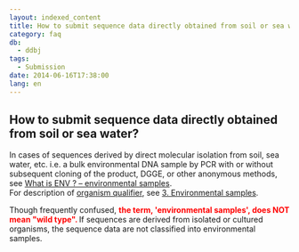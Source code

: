 ```yaml
---
layout: indexed_content
title: How to submit sequence data directly obtained from soil or sea water?
category: faq
db:
  - ddbj
tags: 
  - Submission
date: 2014-06-16T17:38:00
lang: en
---
```


## How to submit sequence data directly obtained from soil or sea water?

<p>In cases of sequences derived by direct molecular isolation from soil, sea water, etc. i.e. a bulk environmental DNA sample by PCR with or without subsequent cloning of the product, DGGE, or other anonymous methods, see <a href="/ddbj/env-e.html">What is ENV ? – environmental samples</a>. <br>For description of <a href="/ddbj/organism-e.html">organism qualifier</a>, see <a href="/ddbj/organism-e.html#env">3. Environmental samples</a>. </p>
<p>Though frequently confused, <span style="color: #ff0000; font-weight:bold">the term, 'environmental samples', does NOT mean "wild type". </span> If sequences are derived from isolated or cultured organisms, the sequence data are not classified into environmental samples. </p>